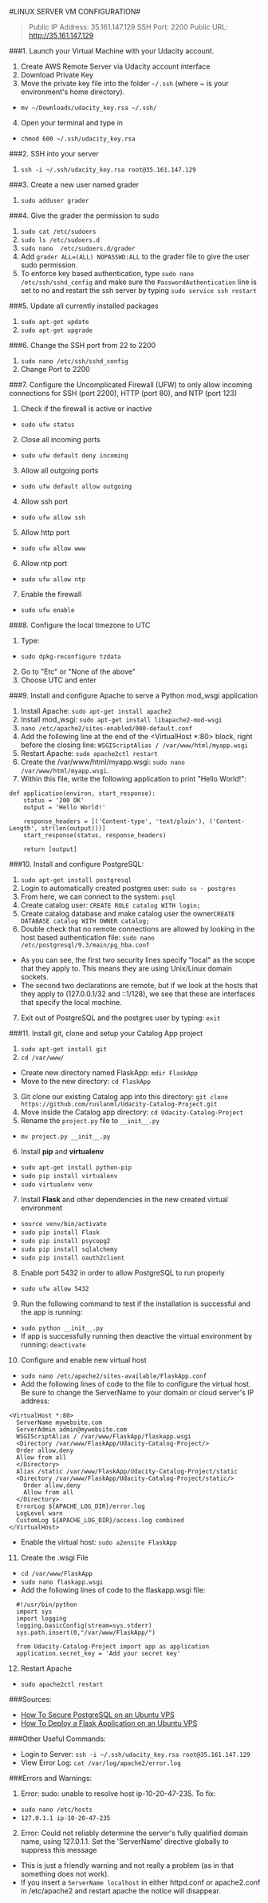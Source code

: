 #LINUX SERVER VM CONFIGURATION#

>Public IP Address: 35.161.147.129
>SSH Port: 2200
>Public URL: http://35.161.147.129

###1. Launch your Virtual Machine with your Udacity account.
  1. Create AWS Remote Server via Udacity account interface
  2. Download Private Key
  3. Move the private key file into the folder `~/.ssh` (where ~ is your environment's home directory).
   * ```mv ~/Downloads/udacity_key.rsa ~/.ssh/```
  4. Open your terminal and type in
   * ```chmod 600 ~/.ssh/udacity_key.rsa```

###2. SSH into your server
  1. ```ssh -i ~/.ssh/udacity_key.rsa root@35.161.147.129```

###3. Create a new user named grader
  1. ```sudo adduser grader```

###4. Give the grader the permission to sudo
  1. ```sudo cat /etc/sudoers```
  2. ```sudo ls /etc/sudoers.d```
  3. ```sudo nano  /etc/sudoers.d/grader```
  4. Add `grader ALL=(ALL) NOPASSWD:ALL` to the grader file to give the user sudo permission.
  5. To enforce key based authentication, type `sudo nano /etc/ssh/sshd_config` and make sure the `PasswordAuthentication` line is set to no and restart the ssh server by typing `sudo service ssh restart`

###5. Update all currently installed packages
  1. ```sudo apt-get update```
  2. ```sudo apt-get upgrade```

###6. Change the SSH port from 22 to 2200
  1. ```sudo nano /etc/ssh/sshd_config```
  2. Change Port to 2200

###7. Configure the Uncomplicated Firewall (UFW) to only allow incoming connections for SSH (port 2200), HTTP (port 80), and NTP (port 123)
  1. Check if the firewall is active or inactive
   * ```sudo ufw status```
  2. Close all incoming ports
   * ```sudo ufw default deny incoming```
  3. Allow all outgoing ports
   * ```sudo ufw default allow outgoing```
  4. Allow ssh port
   * ```sudo ufw allow ssh```
  5. Allow http port
   * ```sudo ufw allow www```
  6. Allow ntp port
   * ```sudo ufw allow ntp```
  7. Enable the firewall
   * ```sudo ufw enable```

###8. Configure the local timezone to UTC
  1. Type:
   * ```sudo dpkg-reconfigure tzdata```
  2. Go to "Etc" or "None of the above" 
  3. Choose UTC and enter

###9. Install and configure Apache to serve a Python mod_wsgi application
  1. Install Apache: ```sudo apt-get install apache2```
  2. Install mod_wsgi: ```sudo apt-get install libapache2-mod-wsgi```
  3. ```nano /etc/apache2/sites-enabled/000-default.conf```
  4. Add the following line at the end of the <VirtualHost *:80> block, right before the closing</VirtualHost> line: ```WSGIScriptAlias / /var/www/html/myapp.wsgi```
  5. Restart Apache: ```sudo apache2ctl restart```
  6. Create the /var/www/html/myapp.wsgi: ```sudo nano /var/www/html/myapp.wsgi```. 
  7. Within this file, write the following application to print "Hello World!":
```
def application(environ, start_response):
    status = '200 OK'
    output = 'Hello World!'

    response_headers = [('Content-type', 'text/plain'), ('Content-Length', str(len(output)))]
    start_response(status, response_headers)

    return [output]
````

###10. Install and configure PostgreSQL:
  1. ```sudo apt-get install postgresql```
  2. Login to automatically created postgres user: ```sudo su - postgres```
  3. From here, we can connect to the system: ```psql```
  4. Create catalog user: ```CREATE ROLE catalog WITH login;```
  5. Create catalog database and make catalog user the owner```CREATE DATABASE catalog WITH OWNER catalog;```
  6. Double check that no remote connections are allowed by looking in the host based authentication file: `sudo nano /etc/postgresql/9.3/main/pg_hba.conf`
   * As you can see, the first two security lines specify "local" as the scope that they apply to. This means they are using Unix/Linux domain sockets.
   * The second two declarations are remote, but if we look at the hosts that they apply to (127.0.0.1/32 and ::1/128), we see that these are interfaces that specify the local machine.
  7. Exit out of PostgreSQL and the postgres user by typing: `exit`

###11. Install git, clone and setup your Catalog App project
  1. ```sudo apt-get install git```
  2. ```cd /var/www/```
   * Create new directory named FlaskApp: ```mdir FlaskApp```
   * Move to the new directory: ```cd FlaskApp```
  3. Git clone our existing Catalog app into this directory: ```git clone https://github.com/ruslanml/Udacity-Catalog-Project.git```
  4. Move inside the Catalog app directory: ```cd Udacity-Catalog-Project```
  5. Rename the ```project.py``` file to ```__init__.py```
   * ```mv project.py __init__.py```
  6. Install **pip** and **virtualenv** 
   * ```sudo apt-get install python-pip ```
   *  ```sudo pip install virtualenv```
   * ```sudo virtualenv venv```
  7. Install **Flask** and other dependencies in the new created virtual environment
   * ```source venv/bin/activate``` 
   * ```sudo pip install Flask```
   * ```sudo pip install psycopg2```
   * ```sudo pip install sqlalchemy```
   * ```sudo pip install oauth2client```
  8. Enable port 5432 in order to allow PostgreSQL to run properly
   * ```sudo ufw allow 5432```
  9. Run the following command to test if the installation is successful and the app is running:
   * ```sudo python __init__.py```
   * If app is successfully running then deactive the virtual environment by running: `deactivate`
  10. Configure and enable new virtual host
   * ```sudo nano /etc/apache2/sites-available/FlaskApp.conf```
   * Add the following lines of code to the file to configure the virtual host. Be sure to change the ServerName to your domain or cloud server's IP address:
```
<VirtualHost *:80>
  ServerName mywebsite.com
  ServerAdmin admin@mywebsite.com
  WSGIScriptAlias / /var/www/FlaskApp/flaskapp.wsgi
  <Directory /var/www/FlaskApp/Udacity-Catalog-Project/>
  Order allow,deny
  Allow from all
  </Directory>
  Alias /static /var/www/FlaskApp/Udacity-Catalog-Project/static
  <Directory /var/www/FlaskApp/Udacity-Catalog-Project/static/>
    Order allow,deny
    Allow from all
  </Directory>
  ErrorLog ${APACHE_LOG_DIR}/error.log
  LogLevel warn
  CustomLog ${APACHE_LOG_DIR}/access.log combined
</VirtualHost>
```

   * Enable the virtual host: ```sudo a2ensite FlaskApp```

  11. Create the .wsgi File
   * ```cd /var/www/FlaskApp```
   * ```sudo nano flaskapp.wsgi```
   * Add the following lines of code to the flaskapp.wsgi file:
```
  #!/usr/bin/python
  import sys
  import logging
  logging.basicConfig(stream=sys.stderr)
  sys.path.insert(0,"/var/www/FlaskApp/")

  from Udacity-Catalog-Project import app as application
  application.secret_key = 'Add your secret key' 
```

  12. Restart Apache
   * ```sudo apache2ctl restart```


###Sources:
* [How To Secure PostgreSQL on an Ubuntu VPS](https://www.digitalocean.com/community/tutorials/how-to-secure-postgresql-on-an-ubuntu-vps)
* [How To Deploy a Flask Application on an Ubuntu VPS](https://www.digitalocean.com/community/tutorials/how-to-deploy-a-flask-application-on-an-ubuntu-vps)

###Other Useful Commands:
* Login to Server: `ssh -i ~/.ssh/udacity_key.rsa root@35.161.147.129`
* View Error Log: `cat /var/log/apache2/error.log`


###Errors and Warnings:
1. Error: sudo: unable to resolve host ip-10-20-47-235. To fix:
 * ```sudo nano /etc/hosts```
 * ```127.0.1.1 ip-10-20-47-235```
2. Error: Could not reliably determine the server's fully qualified domain name, using 127.0.1.1. Set the 'ServerName' directive globally to suppress this message
 * This is just a friendly warning and not really a problem (as in that something does not work).
 * If you insert a ```ServerName localhost``` in either httpd.conf or apache2.conf in /etc/apache2 and restart apache the notice will disappear.